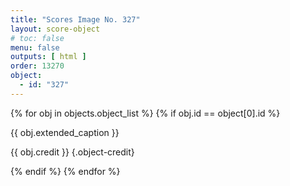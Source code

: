 ```yaml
---
title: "Scores Image No. 327"
layout: score-object
# toc: false
menu: false
outputs: [ html ]
order: 13270
object:
  - id: "327"
---
```


{% for obj in objects.object_list %}
{% if obj.id == object[0].id %}

{{ obj.extended_caption }}

{{ obj.credit }} {.object-credit}

{% endif %}
{% endfor %}
